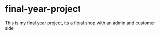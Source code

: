 # final-year-project
This is my final year project, its a floral shop with an admin and customer side
